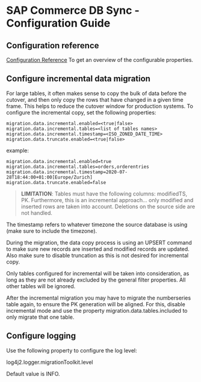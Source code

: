 # SAP Commerce DB Sync - Configuration Guide

## Configuration reference

[Configuration Reference](CONFIGURATION-REFERENCE.md) To get an overview of the configurable properties.

## Configure incremental data migration

For large tables, it often makes sense to copy the bulk of data before the cutover, and then only copy the rows that have changed in a given time frame. This helps to reduce the cutover window for production systems.
To configure the incremental copy, set the following properties:
```
migration.data.incremental.enabled=<true|false>
migration.data.incremental.tables=<list of tables names>
migration.data.incremental.timestamp=<ISO_ZONED_DATE_TIME>
migration.data.truncate.enabled=<true|false>
```
example:
```
migration.data.incremental.enabled=true
migration.data.incremental.tables=orders,orderentries
migration.data.incremental.timestamp=2020-07-28T18:44:00+01:00[Europe/Zurich]
migration.data.truncate.enabled=false
```

> **LIMITATION**: Tables must have the following columns: modifiedTS, PK. Furthermore, this is an incremental approach... only modified and inserted rows are taken into account. Deletions on the source side are not handled.

The timestamp refers to whatever timezone the source database is using (make sure to include the timezone).

During the migration, the data copy process is using an UPSERT command to make sure new records are inserted and modified records are updated. Also make sure to disable truncation as this is not desired for incremental copy.

Only tables configured for incremental will be taken into consideration, as long as they are not already excluded by the general filter properties. All other tables will be ignored.

After the incremental migration you may have to migrate the numberseries table again, to ensure the PK generation will be aligned.
For this, disable incremental mode and use the property migration.data.tables.included to only migrate that one table.

## Configure logging

Use the following property to configure the log level:

log4j2.logger.migrationToolkit.level

Default value is INFO.
